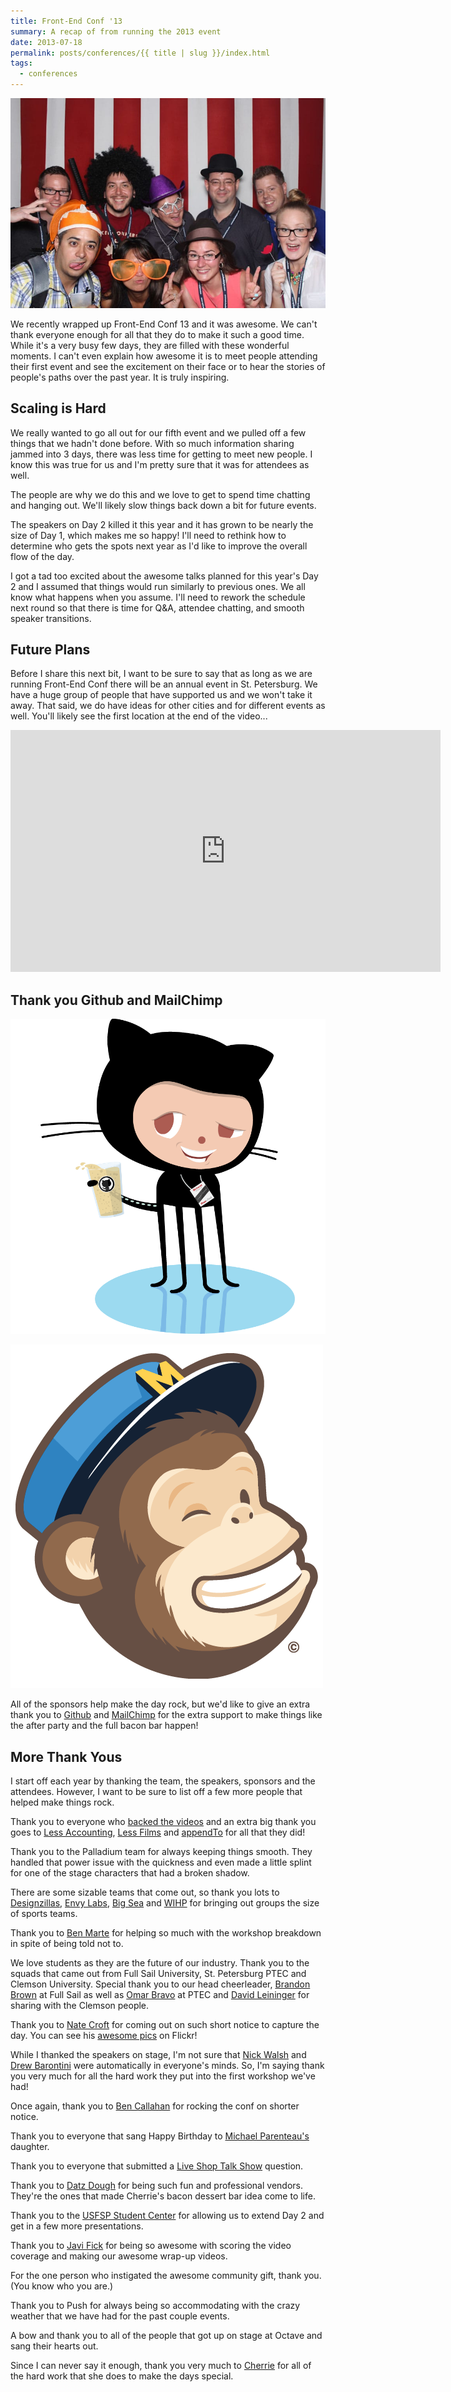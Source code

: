 ```yaml
---
title: Front-End Conf '13
summary: A recap of from running the 2013 event
date: 2013-07-18
permalink: posts/conferences/{{ title | slug }}/index.html
tags:
  - conferences
---
```


![Front-End Conf photo booth](/assets/images/posts/conferences/front-end-conf-13/131.jpg)

We recently wrapped up Front-End Conf 13 and it was awesome. We can't thank everyone enough for all that they do to make it such a good time. While it's a very busy few days, they are filled with these wonderful moments. I can't even explain how awesome it is to meet people attending their first event and see the excitement on their face or to hear the stories of people's paths over the past year. It is truly inspiring.

## Scaling is Hard

We really wanted to go all out for our fifth event and we pulled off a few things that we hadn't done before. With so much information sharing jammed into 3 days, there was less time for getting to meet new people. I know this was true for us and I'm pretty sure that it was for attendees as well.

The people are why we do this and we love to get to spend time chatting and hanging out. We'll likely slow things back down a bit for future events.

The speakers on Day 2 killed it this year and it has grown to be nearly the size of Day 1, which makes me so happy! I'll need to rethink how to determine who gets the spots next year as I'd like to improve the overall flow of the day.

I got a tad too excited about the awesome talks planned for this year's Day 2 and I assumed that things would run similarly to previous ones. We all know what happens when you assume. I'll need to rework the schedule next round so that there is time for Q&A, attendee chatting, and smooth speaker transitions.

## Future Plans

Before I share this next bit, I want to be sure to say that as long as we are running Front-End Conf there will be an annual event in St. Petersburg. We have a huge group of people that have supported us and we won't take it away. That said, we do have ideas for other cities and for different events as well. You'll likely see the first location at the end of the video...

<div class="video-wrapper"><iframe allowfullscreen="" frameborder="0" height="387" mozallowfullscreen="" src="http://player.vimeo.com/video/70512830?byline=0&amp;portrait=0" webkitallowfullscreen="" width="688"></iframe></div>

## Thank you Github and MailChimp

<div class="split">

![Front-End Conftocat](/assets/images/posts/conferences/front-end-conf-13/front-end-conftocat.png)

</div>

<div class="split">

![Freddie](/assets/images/posts/conferences/front-end-conf-13/freddie-wink.png)

</div>

All of the sponsors help make the day rock, but we'd like to give an extra thank you to [Github](http://github.com) and [MailChimp](http://mailchimp.com) for the extra support to make things like the after party and the full bacon bar happen!

## More Thank Yous

I start off each year by thanking the team, the speakers, sponsors and the attendees. However, I want to be sure to list off a few more people that helped make things rock.

Thank you to everyone who [backed the videos](http://www.indiegogo.com/projects/help-us-record-the-2013-front-end-design-conference-presentations?c=pledges "http://www.indiegogo.com/projects/help-us-record-the-2013-front-end-design-conference-presentations?c=pledges") and an extra big thank you goes to [Less Accounting](http://lessaccounting.com "http://lessaccounting.com"), [Less Films](http://lessfilms.com "http://lessfilms.com") and [appendTo](http://appendto.com "http://appendto.com") for all that they did!

Thank you to the Palladium team for always keeping things smooth. They handled that power issue with the quickness and even made a little splint for one of the stage characters that had a broken shadow.

There are some sizable teams that come out, so thank you lots to [Designzillas](http://designzillas.com "http://designzillas.com"), [Envy Labs](http://envylabs.com "http://envylabs.com"), [Big Sea](http://bigseadesign.com "http://bigseadesign.com") and [WIHP](http://www.wihphotels.com "http://www.wihphotels.com") for bringing out groups the size of sports teams.

Thank you to [Ben Marte](https://twitter.com/benmarte) for helping so much with the workshop breakdown in spite of being told not to.

We love students as they are the future of our industry. Thank you to the squads that came out from Full Sail University, St. Petersburg PTEC and Clemson University. Special thank you to our head cheerleader, [Brandon Brown](http://twitter.com/bybrandonbrown "http://twitter.com/bybrandonbrown") at Full Sail as well as [Omar Bravo](http://twitter.com/ojbravo "http://twitter.com/ojbravo") at PTEC and [David Leininger](http://twitter.com/davidleininger "http://twitter.com/davidleininger") for sharing with the Clemson people.

Thank you to [Nate Croft](http://natecroft.com "http://natecroft.com") for coming out on such short notice to capture the day. You can see his [awesome pics](http://www.flickr.com/photos/natecroft/sets/72157634330782555/) on Flickr!

While I thanked the speakers on stage, I'm not sure that [Nick Walsh](http://twitter.com/nickawalsh "http://twitter.com/nickawalsh") and [Drew Barontini](http://twitter.com/drewbarontini "http://twitter.com/drewbarontini") were automatically in everyone's minds. So, I'm saying thank you very much for all the hard work they put into the first workshop we've had!

Once again, thank you to [Ben Callahan](http://twitter.com/bencallahan "http://twitter.com/bencallahan") for rocking the conf on shorter notice.

Thank you to everyone that sang Happy Birthday to [Michael Parenteau's](http://twitter.com/parenteau "http://twitter.com/parenteau") daughter.

Thank you to everyone that submitted a [Live Shop Talk Show](http://shoptalkshow.com/episodes/live-from-front-end-conf "http://shoptalkshow.com/episodes/live-from-front-end-conf") question.

Thank you to [Datz Dough](http://www.datztampa.com/dough "http://www.datztampa.com/dough") for being such fun and professional vendors. They're the ones that made Cherrie's bacon dessert bar idea come to life.

Thank you to the [USFSP Student Center](http://www.usfsp.edu/usc "http://www.usfsp.edu/usc") for allowing us to extend Day 2 and get in a few more presentations.

Thank you to [Javi Fick](https://vimeo.com/javifick "https://vimeo.com/javifick") for being so awesome with scoring the video coverage and making our awesome wrap-up videos.

For the one person who instigated the awesome community gift, thank you. (You know who you are.)

Thank you to Push for always being so accommodating with the crazy weather that we have had for the past couple events.

A bow and thank you to all of the people that got up on stage at Octave and sang their hearts out.

Since I can never say it enough, thank you very much to [Cherrie](http://twitter.com/cherriedenney "http://twitter.com/cherriedenney") for all of the hard work that she does to make the days special.